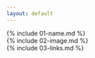 ```yaml
---
layout: default
---
```

{% include 01-name.md %}
<br>
{% include 02-image.md %}
<br>
{% include 03-links.md %}

